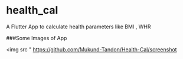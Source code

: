 # health_cal

A Flutter App to calculate health parameters like BMI , WHR 

###Some Images of App

<img src " https://github.com/Mukund-Tandon/Health-Cal/screenshot
